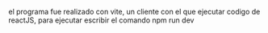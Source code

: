 el programa fue realizado con vite, un cliente con el que ejecutar codigo de reactJS, para ejecutar escribir el comando
npm run dev
